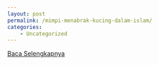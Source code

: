 ```yaml
---
layout: post
permalink: /mimpi-menabrak-kucing-dalam-islam/
categories:
    - Uncategorized
---
```


[Baca Selengkapnya](/01)